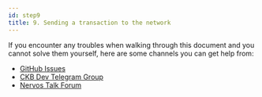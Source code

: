 ```yaml
---
id: step9
title: 9. Sending a transaction to the network
---
```


If you encounter any troubles when walking through this document and you cannot solve them yourself, here are some channels you can get help from:

* [GitHub Issues](https://github.com/nervosnetwork/ckb/issues)
* [CKB Dev Telegram Group](https://t.me/nervos_ckb_dev)
* [Nervos Talk Forum](https://talk.nervos.org/)
